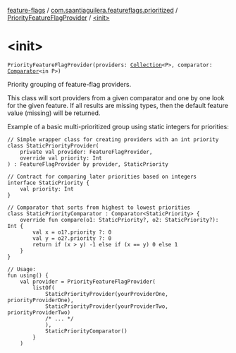[feature-flags](../../index.md) / [com.saantiaguilera.featureflags.prioritized](../index.md) / [PriorityFeatureFlagProvider](index.md) / [&lt;init&gt;](./-init-.md)

# &lt;init&gt;

`PriorityFeatureFlagProvider(providers: `[`Collection`](https://kotlinlang.org/api/latest/jvm/stdlib/kotlin.collections/-collection/index.html)`<P>, comparator: `[`Comparator`](https://kotlinlang.org/api/latest/jvm/stdlib/kotlin/-comparator/index.html)`<in P>)`

Priority grouping of feature-flag providers.

This class will sort providers from a given comparator and one by one look for the given feature.
If all results are missing types, then the default feature value (missing) will be returned.

Example of a basic multi-prioritized group using static integers for priorities:

```
// Simple wrapper class for creating providers with an int priority
class StaticPriorityProvider(
    private val provider: FeatureFlagProvider,
    override val priority: Int
) : FeatureFlagProvider by provider, StaticPriority

// Contract for comparing later priorities based on integers
interface StaticPriority {
    val priority: Int
}

// Comparator that sorts from highest to lowest priorities
class StaticPriorityComparator : Comparator<StaticPriority> {
    override fun compare(o1: StaticPriority?, o2: StaticPriority?): Int {
        val x = o1?.priority ?: 0
        val y = o2?.priority ?: 0
        return if (x > y) -1 else if (x == y) 0 else 1
    }
}

// Usage:
fun using() {
    val provider = PriorityFeatureFlagProvider(
        listOf(
            StaticPriorityProvider(yourProviderOne, priorityProviderOne),
            StaticPriorityProvider(yourProviderTwo, priorityProviderTwo)
            /* ... */
            ),
            StaticPriorityComparator()
        }
    )
```

